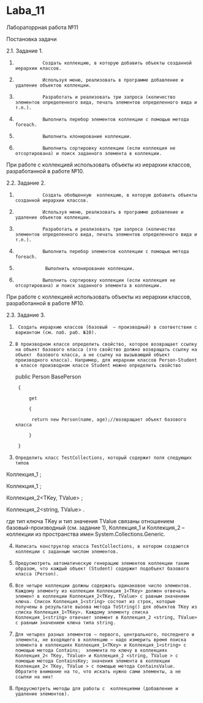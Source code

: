 # Laba_11
 Лабораторрная работа №11

Постановка задачи

2.1.  Задание 1.

1.               Создать коллекцию, в которую добавить объекты созданной иерархии классов.

2.               Используя меню, реализовать в программе добавление и удаление объектов коллекции.

3.               Разработать и реализовать три запроса (количество элементов определенного вида, печать элементов определенного вида и т.п.).

4.               Выполнить перебор элементов коллекции с помощью метода foreach.

5.               Выполнить клонирование коллекции.

6.               Выполнить сортировку коллекции (если коллекция не отсортирована) и поиск заданного элемента в коллекции.

При работе с коллекцией использовать объекты из иерархии классов, разработанной в работе №10.

 

2.2.  Задание 2.

1.               Создать обобщенную  коллекцию, в которую добавить объекты созданной иерархии классов.

2.               Используя меню, реализовать в программе добавление и удаление объектов коллекции.

3.               Разработать и реализовать три запроса (количество элементов определенного вида, печать элементов определенного вида и т.п.).

4.               Выполнить перебор элементов коллекции с помощью метода foreach.

5.                Выполнить клонирование коллекции.

6.               Выполнить сортировку коллекции (если коллекция не отсортирована) и поиск заданного элемента в коллекции.

 

При работе с коллекцией использовать объекты из иерархии классов, разработанной в работе №10.

2.3.  Задание 3.

1.      Создать иерархию классов (базовый  – производный) в соответствии с вариантом (см. лаб. раб. №10).

2.     В производном классе определить свойство, которое возвращает ссылку на объект базового класса (это свойство должно возвращать ссылку на объект  базового класса, а не ссылку на вызывающий объект производного класса). Например, для иерархии классов Person-Student в классе производном классе Student можно определить свойство

   public Person BasePerson

        {

            get

            {

             return new Person(name, age);//возвращает объект базового класса

            }

        }

3.     Определить класс TestCollections, который содержит поля следующих типов

Коллекция_1<TKey> ;

Коллекция_1<string> ;

Коллекция_2<TKey, TValue> ;

Коллекция_2<string, TValue> .

где тип ключа TKey и тип значения TValue связаны отношением базовый-производный (см. задание 1), Коллекция_1 и Коллекция_2 – коллекции из пространства имен System.Collections.Generic.

4.     Написать конструктор класса TestCollections, в котором создаются коллекции с заданным числом элементов.

5.     Предусмотреть автоматическую генерацию элементов коллекции таким образом, что каждый объект (Student) содержит подобъект базового класса (Person).

6.     Все четыре коллекции должны содержать одинаковое число элементов. Каждому элементу из коллекции Коллекция_1<TKey> должен отвечать элемент в коллекции Коллекция_2<TKey, TValue> с равным значением ключа. Список Коллекция_1<string> состоит из строк, которые получены в результате вызова метода ToString() для объектов TKey из списка Коллекция_1<TKey>. Каждому элементу списка Коллекция_1<string> отвечает элемент в Коллекция_2 <string, TValue> с равным значением ключа типа string.

7.     Для четырех разных элементов – первого, центрального, последнего и элемента, не входящего в коллекцию – надо измерить время поиска элемента в коллекциях Коллекция_1<TKey> и Коллекция_1<string> с помощью метода Contains;  элемента по ключу в коллекциях Коллекция_2< TKey, TValue> и Коллекция_2 <string, TValue > с помощью метода ContainsKey; значения элемента в коллекции Коллекция_2< TKey, TValue > с помощью метода ContainsValue.  Обратите внимание на то, что искать нужно сами элементы, а не ссылки на них!

8.     Предусмотреть методы для работы с  коллекциями (добавление и удаление элементов).